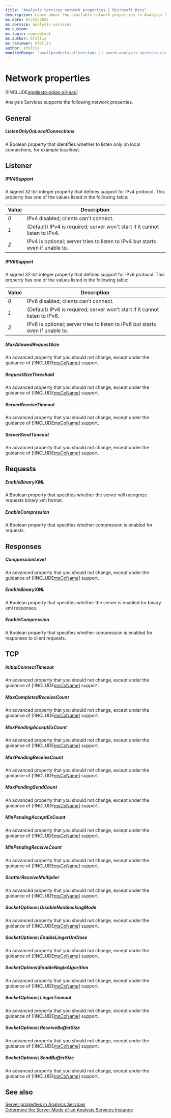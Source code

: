 ```yaml
---
title: "Analysis Services network properties | Microsoft Docs"
description: Learn about the available network properties in Analysis Services, like ListenOnlyOnLocalConnections and MaxAllowedRequestSize.
ms.date: 07/21/2022
ms.service: analysis-services
ms.custom: 
ms.topic: conceptual
ms.author: kfollis
ms.reviewer: kfollis
author: kfollis
monikerRange: "asallproducts-allversions || azure-analysis-services-current || >= sql-analysis-services-2016"
---
```


# Network properties

[!INCLUDE[appliesto-sqlas-all-aas](../includes/appliesto-sqlas-all-aas.md)]

Analysis Services supports the following network properties.
  
## General

##### ListenOnlyOnLocalConnections

A Boolean property that identifies whether to listen only on local connections, for example localhost.  
  
## Listener

##### IPV4Support

A signed 32-bit integer property that defines support for IPv4 protocol. This property has one of the values listed in the following table:  
  
|Value|Description|  
|-----------|-----------------|  
|*0*|IPv4 disabled; clients can't connect.|  
|*1*|(Default) IPv4 is required; server won't start if it cannot listen to IPv4.|  
|*2*|IPv4 is optional; server tries to listen to IPv4 but starts even if unable to.|  
  
##### IPV6Support

A signed 32-bit integer property that defines support for IPv6 protocol. This property has one of the values listed in the following table:  
  
|Value|Description|  
|-----------|-----------------|  
|*0*|IPv6 disabled; clients can't connect.|  
|*1*|(Default) IPv6 is required; server won't start if it cannot listen to IPv6.|  
|*2*|IPv6 is optional; server tries to listen to IPv6 but starts even if unable to.|  
  
##### MaxAllowedRequestSize

An advanced property that you should not change, except under the guidance of [!INCLUDE[msCoName](../includes/msconame-md.md)] support.  
  
##### RequestSizeThreshold

An advanced property that you should not change, except under the guidance of [!INCLUDE[msCoName](../includes/msconame-md.md)] support.  
  
##### ServerReceiveTimeout

An advanced property that you should not change, except under the guidance of [!INCLUDE[msCoName](../includes/msconame-md.md)] support.  
  
##### ServerSendTimeout

An advanced property that you should not change, except under the guidance of [!INCLUDE[msCoName](../includes/msconame-md.md)] support.  
  
## Requests

##### EnableBinaryXML

A Boolean property that specifies whether the server will recognize requests binary xml format.  
  
##### EnableCompression

A Boolean property that specifies whether compression is enabled for requests.  
  
## Responses

##### CompressionLevel

An advanced property that you should not change, except under the guidance of [!INCLUDE[msCoName](../includes/msconame-md.md)] support.  
  
##### EnableBinaryXML

A Boolean property that specifies whether the server is enabled for binary xml responses.  
  
##### EnableCompression

A Boolean property that specifies whether compression is enabled for responses to client requests.  
  
## TCP

##### InitialConnectTimeout

An advanced property that you should not change, except under the guidance of [!INCLUDE[msCoName](../includes/msconame-md.md)] support.  
  
##### MaxCompletedReceiveCount

An advanced property that you should not change, except under the guidance of [!INCLUDE[msCoName](../includes/msconame-md.md)] support.  
  
##### MaxPendingAcceptExCount

An advanced property that you should not change, except under the guidance of [!INCLUDE[msCoName](../includes/msconame-md.md)] support.  
  
##### MaxPendingReceiveCount

An advanced property that you should not change, except under the guidance of [!INCLUDE[msCoName](../includes/msconame-md.md)] support.  
  
##### MaxPendingSendCount

An advanced property that you should not change, except under the guidance of [!INCLUDE[msCoName](../includes/msconame-md.md)] support.  
  
##### MinPendingAcceptExCount

An advanced property that you should not change, except under the guidance of [!INCLUDE[msCoName](../includes/msconame-md.md)] support.  
  
##### MinPendingReceiveCount

An advanced property that you should not change, except under the guidance of [!INCLUDE[msCoName](../includes/msconame-md.md)] support.  
  
##### ScatterReceiveMultiplier

An advanced property that you should not change, except under the guidance of [!INCLUDE[msCoName](../includes/msconame-md.md)] support.  
  
##### SocketOptions\ DisableNonblockingMode

An advanced property that you should not change, except under the guidance of [!INCLUDE[msCoName](../includes/msconame-md.md)] support.  
  
##### SocketOptions\ EnableLingerOnClose

An advanced property that you should not change, except under the guidance of [!INCLUDE[msCoName](../includes/msconame-md.md)] support.  
  
##### SocketOptions\EnableNagleAlgorithm

An advanced property that you should not change, except under the guidance of [!INCLUDE[msCoName](../includes/msconame-md.md)] support.  
  
##### SocketOptions\ LingerTimeout

An advanced property that you should not change, except under the guidance of [!INCLUDE[msCoName](../includes/msconame-md.md)] support.  
  
##### SocketOptions\ ReceiveBufferSize

An advanced property that you should not change, except under the guidance of [!INCLUDE[msCoName](../includes/msconame-md.md)] support.  
  
##### SocketOptions\ SendBufferSize

An advanced property that you should not change, except under the guidance of [!INCLUDE[msCoName](../includes/msconame-md.md)] support.  
  
## See also

[Server properties in Analysis Services](../../analysis-services/server-properties/server-properties-in-analysis-services.md)   
[Determine the Server Mode of an Analysis Services Instance](../../analysis-services/instances/determine-the-server-mode-of-an-analysis-services-instance.md)  
